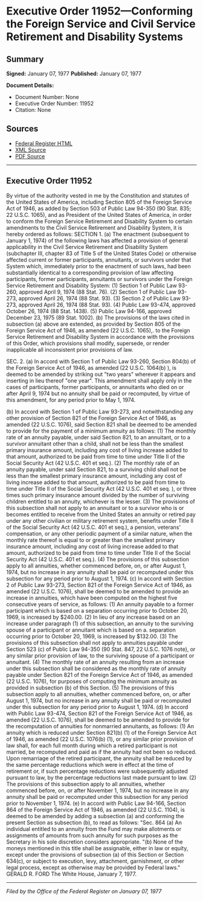 # Executive Order 11952—Conforming the Foreign Service and Civil Service Retirement and Disability Systems

## Summary

**Signed:** January 07, 1977
**Published:** January 07, 1977

**Document Details:**
- Document Number: None
- Executive Order Number: 11952
- Citation: None

## Sources
- [Federal Register HTML](https://www.presidency.ucsb.edu/documents/executive-order-11952-conforming-the-foreign-service-and-civil-service-retirement-and)
- [XML Source](None)
- [PDF Source](None)

---

## Executive Order 11952

By virtue of the authority vested in me by the Constitution and statutes of the United States of America, including Section 805 of the Foreign Service Act of 1946, as added by Section 503 of Public Law 94-350 (90 Stat. 835; 22 U.S.C. 1065), and as President of the United States of America, in order to conform the Foreign Service Retirement and Disability System to certain amendments to the Civil Service Retirement and Disability System, it is hereby ordered as follows:
SECTION 1. (a) The enactment (subsequent to January 1, 1974) of the following laws has affected a provision of general applicability in the Civil Service Retirement and Disability System (subchapter III, chapter 83 of Title 5 of the United States Code) or otherwise affected current or former participants, annuitants, or survivors under that System which, immediately prior to the enactment of such laws, had been substantially identical to a corresponding provision of law affecting participants, former participants, annuitants or survivors under the Foreign Service Retirement and Disability System:
    (1) Section 1 of Public Law 93-260, approved April 9, 1974 (88 Stat. 76).
    (2) Section 1 of Public Law 93-273, approved April 26, 1974 (88 Stat. 93).
    (3) Section 2 of Public Law 93-273, approved April 26, 1974 (88 Stat. 93).
    (4) Public Law 93-474, approved October 26, 1974 (88 Stat. 1438).
    (5) Public Law 94-166, approved December 23, 1975 (89 Stat. 1002).
(b) The provisions of the laws cited in subsection (a) above are extended, as provided by Section 805 of the Foreign Service Act of 1946, as amended (22 U.S.C. 1065),. to the Foreign Service Retirement and Disability System in accordance with the provisions of this Order, which provisions shall modify, supersede, or render inapplicable all inconsistent prior provisions of law.

SEC. 2. (a) In accord with Section 1 of Public Law 93-260, Section 804(b) of the Foreign Service Act of 1946, as amended (22 U.S.C. 1064(b) ), is deemed to be amended by striking out "two years" wherever it appears and inserting in lieu thereof "one year". This amendment shall apply only in the cases of participants, former participants, or annuitants who died on or after April 9, 1974 but no annuity shall be paid or recomputed, by virtue of this amendment, for any period prior to May 1, 1974.

(b) In accord with Section 1 of Public Law 93-273, and notwithstanding any other provision of Section 821 of the Foreign Service Act of 1946, as amended (22 U.S.C. 1076), said Section 821 shall be deemed to be amended to provide for the payment of a minimum annuity as follows:
    (1) The monthly rate of an annuity payable, under said Section 821, to an annuitant, or to a survivor annuitant other than a child, shall not be less than the smallest primary insurance amount, including any cost of living increase added to that amount, authorized to be paid from time to time under Title II of the Social Security Act (42 U.S.C. 401 et seq.).
    (2) The monthly rate of an annuity payable, under said Section 821, to a surviving child shall not be less than the smallest primary insurance amount, including any cost of living increase added to that amount, authorized to be paid from time to time under Title II of the Social Security Act (42 U.S.C. 401 et seq. ), or three times such primary insurance amount divided by the number of surviving children entitled to an annuity, whichever is the lesser.
    (3) The provisions of this subsection shall not apply to an annuitant or to a survivor who is or becomes entitled to receive from the United States an annuity or retired pay under any other civilian or military retirement system, benefits under Title II of the Social Security Act (42 U.S.C. 401 et seq.), a pension, veterans' compensation, or any other periodic payment of a similar nature, when the monthly rate thereof is equal to or greater than the smallest primary insurance amount, including any cost of living increase added to that amount, authorized to be paid from time to time under Title II of the Social Security Act (42 U.S.C. 401 et seq.).
    (4) The provisions of this subsection apply to all annuities, whether commenced before, on, or after August 1, 1974, but no increase in any annuity shall be paid or recomputed under this subsection for any period prior to August 1, 1974.
(c) In accord with Section 2 of Public Law 93-273, Section 821 of the Foreign Service Act of 1946, as amended (22 U.S.C. 1076), shall be deemed to be amended to provide an increase in annuities, which have been computed on the highest five consecutive years of service, as follows:
    (1) An annuity payable to a former participant which is based on a separation occurring prior to October 20, 1969, is increased by $240.00.
    (2) In lieu of any increase based on an increase under paragraph (1) of this subsection, an annuity to the surviving spouse of a participant or annuitant which is based on a. separation occurring prior to October 20, 1969, is increased by $132.00.
    (3) The provisions of this subsection shall not apply to annuities payable under Section 523 (c) of Public Law 94-350 (90 Stat. 847, 22 U.S.C. 1076 note), or any similar prior provision of law, to the surviving spouse of a participant or annuitant.
    (4) The monthly rate of an annuity resulting from an increase under this subsection shall be considered as the monthly rate of annuity payable under Section 821 of the Foreign Service Act of 1946, as amended (22 U.S.C. 1076), for purposes of computing the minimum annuity as provided in subsection (b) of this Section.
    (5) The provisions of this subsection apply to all annuities, whether commenced before, on, or after August 1, 1974, but no increase in any annuity shall be paid or recomputed under this subsection for any period prior to August 1, 1974.
(d) In accord with Public Law 93-474, Section 821 of the Foreign Service Act of 1946, as amended (22 U.S.C. 1076), shall be deemed to be amended to provide for the recomputation of annuities for nonmarried annuitants, as follows:
    (1) An annuity which is reduced under Section 821(b) (1) of the Foreign Service Act of 1946, as amended (22 U.S.C. 1076(b) (1), or any similar prior provision of law shall, for each full month during which a retired participant is not married, be recomputed and paid as if the annuity had not been so reduced. Upon remarriage of the retired participant, the annuity shall be reduced by the same percentage reductions which were in effect at the time of retirement or, if such percentage reductions were subsequently adjusted pursuant to law, by the percentage reductions last made pursuant to law.
    (2) The provisions of this subsection apply to all annuities, whether commenced before, on, or after November 1, 1974, but no increase in any annuity shall be paid or recomputed under this subsection for any period prior to November 1, 1974.
(e) In accord with Public Law 94-166, Section 864 of the Foreign Service Act of 1946, as amended (22 U.S.C. 1104), is deemed to be amended by adding a subsection (a) and conforming the present Section as subsection (b), to read as follows:
"Sec. 864 (a) An individual entitled to an annuity from the Fund may make allotments or assignments of amounts from such annuity for such purposes as the Secretary in his sole discretion considers appropriate.
"(b) None of the moneys mentioned in this title shall be assignable, either in law or equity, except under the provisions of subsection (a) of this Section or Section 634(c), or subject to execution, levy, attachment, garnishment, or other legal process, except as otherwise may be provided by Federal laws."
GERALD R. FORD
The White House,
January 7, 1977.

---

*Filed by the Office of the Federal Register on January 07, 1977*
